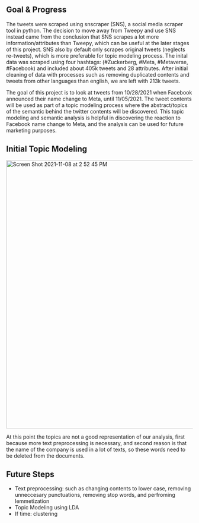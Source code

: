 ## Goal & Progress
The tweets were scraped using snscraper (SNS), a social media scraper tool in python. The decision to move away from Tweepy and use SNS instead came from the conclusion that SNS scrapes a lot more information/attributes than Tweepy, which can be useful at the later stages of this project. SNS also by default only scrapes original tweets (neglects re-tweets), which is more preferable for topic modeling process. The inital data was scraped using four hashtags: (#Zuckerberg, #Meta, #Metaverse, #Facebook) and included about 405k tweets and 28 attributes. After initial cleaning of data with processes such as removing duplicated contents and tweets from other languages than english, we are left with 213k tweets. 

The goal of this project is to look at tweets from 10/28/2021 when Facebook announced their name change to Meta, until 11/05/2021. The tweet contents will be used as part of a topic modeling process where the abstract/topics of the semantic behind the twitter contents will be discovered. This topic modeling and semantic analysis is helpful in discovering the reaction to Facebook name change to Meta, and the analysis can be used for future marketing purposes.

## Initial Topic Modeling
<img width="722" alt="Screen Shot 2021-11-08 at 2 52 45 PM" src="https://user-images.githubusercontent.com/47256224/140830998-188b8d63-6f7e-4006-8633-a7d20beeb18b.png">

At this point the topics are not a good representation of our analysis, first because more text preprocessing is necessary, and second reason is that the name of the company is used in a lot of texts, so these words need to be deleted from the documents.

## Future Steps
- Text preprocessing: such as changing contents to lower case, removing unneccesary punctuations, removing stop words, and perfroming lemmetization
- Topic Modeling using LDA
- If time: clustering

